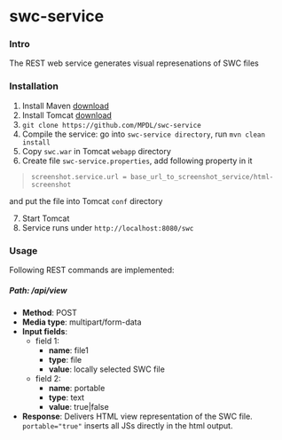 swc-service
===========

### Intro
The REST web service generates visual represenations of SWC files    


### Installation

1. Install Maven [download](http://maven.apache.org/download.cgi)
2. Install Tomcat [download](http://maven.apache.org/download.cgi)
3. `git clone https://github.com/MPDL/swc-service`
4. Compile the service: go into `swc-service directory`, run `mvn clean install`
5. Copy `swc.war` in Tomcat `webapp` directory
6. Create file `swc-service.properties`, add following property in it

> `screenshot.service.url = base_url_to_screenshot_service/html-screenshot`

 and put the file into Tomcat `conf` directory

7. Start Tomcat
8. Service runs under `http://localhost:8080/swc`

### Usage

Following REST commands are implemented:

##### **Path**: /api/view
- **Method**: POST
- **Media type**: multipart/form-data
- **Input fields**: 
  - field 1:
    - **name**: file1
    - **type**: file
    - **value**: locally selected SWC file
  - field 2:
    - **name**: portable
    - **type**: text
    - **value**: true|false
- **Response**:
Delivers HTML view representation of the SWC file. `portable="true"` inserts all JSs directly in the html output.
 


